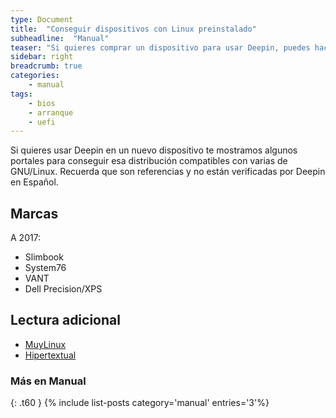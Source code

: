 ```yaml
---
type: Document
title:  "Conseguir dispositivos con Linux preinstalado"
subheadline:  "Manual"
teaser: "Si quieres comprar un dispositivo para usar Deepin, puedes hacerlo"
sidebar: right
breadcrumb: true
categories:
    - manual
tags:
    - bios
    - arranque
    - uefi
---
```


Si quieres usar Deepin en un nuevo dispositivo te mostramos algunos portales para conseguir esa distribución compatibles con varias de GNU/Linux. Recuerda que son referencias y no están verificadas por Deepin en Español.

## Marcas
A 2017:
* Slimbook
* System76
* VANT
* Dell Precision/XPS

## Lectura adicional
* [MuyLinux](https://www.muylinux.com/pcs-y-portatiles/)
* [Hipertextual](https://hipertextual.com/archivo/2013/10/computadoras-con-linux/)

### Más en Manual
{: .t60 }
{% include list-posts category='manual' entries='3'%}
